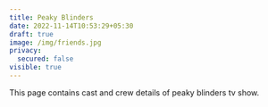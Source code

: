 ```yaml
---
title: Peaky Blinders
date: 2022-11-14T10:53:29+05:30
draft: true
image: /img/friends.jpg
privacy:
  secured: false
visible: true
---
```


This page contains cast and crew details of peaky blinders tv show.